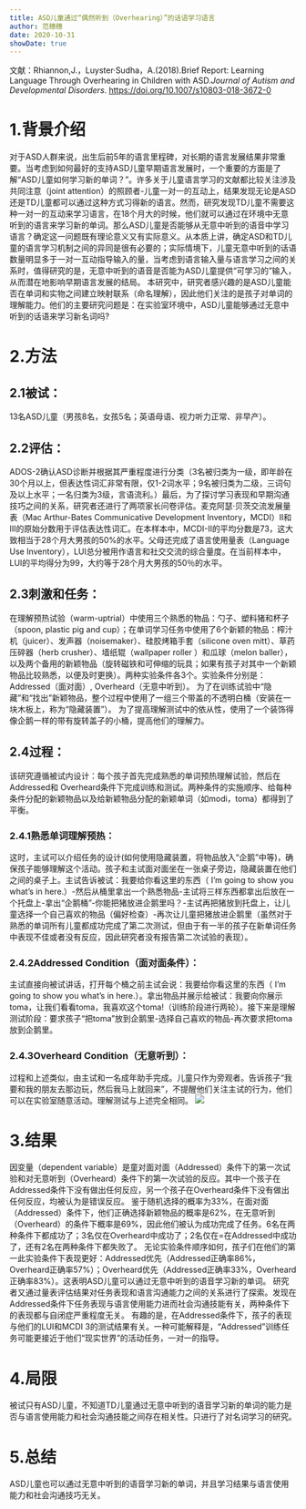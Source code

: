 ```yaml
---
title: ASD儿童通过“偶然听到（Overhearing）”的话语学习语言
author: 范穗穗
date: 2020-10-31
showDate: true
---
```

文献：Rhiannon,J.，Luyster·Sudha，A.(2018).Brief Report: Learning Language Through Overhearing in Children with ASD.*Journal of Autism and Developmental Disorders*. https://doi.org/10.1007/s10803-018-3672-0
# 1.背景介绍
对于ASD人群来说，出生后前5年的语言里程碑，对长期的语言发展结果非常重要。当考虑到如何最好的支持ASD儿童早期语言发展时，一个重要的方面是了解“ASD儿童如何学习新的单词？”。许多关于儿童语言学习的文献都比较关注涉及共同注意（joint attention）的照顾者-儿童一对一的互动上，结果发现无论是ASD还是TD儿童都可以通过这种方式习得新的语言。然而，研究发现TD儿童不需要这种一对一的互动来学习语言，在18个月大的时候，他们就可以通过在环境中无意听到的语言来学习新的单词。那么ASD儿童是否能够从无意中听到的语音中学习语言？确定这一问题既有理论意义又有实际意义。从本质上讲，确定ASD和TD儿童的语言学习机制之间的异同是很有必要的；实际情境下，儿童无意中听到的话语数量明显多于一对一互动指导输入的量，当考虑到语言输入量与语言学习之间的关系时，值得研究的是，无意中听到的语音是否能为ASD儿童提供“可学习的”输入，从而潜在地影响早期语言发展的结局。
本研究中，研究者感兴趣的是ASD儿童能否在单词和实物之间建立映射联系（命名理解），因此他们关注的是孩子对单词的理解能力。他们的主要研究问题是：在实验室环境中，ASD儿童能够通过无意中听到的话语来学习新名词吗?
# 2.方法
## 2.1被试：
13名ASD儿童（男孩8名，女孩5名；英语母语、视力听力正常、非早产）。
## 2.2评估：
ADOS-2确认ASD诊断并根据其严重程度进行分类（3名被归类为一级，即年龄在30个月以上，但表达性词汇非常有限，仅1-2词水平；9名被归类为二级，三词句及以上水平；一名归类为3级，言语流利。）最后，为了探讨学习表现和早期沟通技巧之间的关系，研究者还进行了两项家长问卷评估。麦克阿瑟·贝茨交流发展量表（Mac Arthur-Bates Communicative Development Inventory，MCDI）II和III的原始分数用于评估表达性词汇。在本样本中，MCDI-II的平均分数是73，这大致相当于28个月大男孩的50%的水平。父母还完成了语言使用量表（Language Use Inventory），LUI总分被用作语言和社交交流的综合量度。在当前样本中，LUI的平均得分为99，大约等于28个月大男孩的50％的水平。
## 2.3刺激和任务：
在理解预热试验（warm-uptrial）中使用三个熟悉的物品：勺子、塑料猪和杯子（spoon, plastic pig and cup）；在单词学习任务中使用了6个新颖的物品：榨汁机（juicer）、发声器（noisemaker）、硅胶烤箱手套（silicone oven mitt）、草药压碎器（herb crusher）、墙纸辊（wallpaper roller ）和瓜球（melon baller），以及两个备用的新颖物品（旋转磁铁和可伸缩的玩具；如果有孩子对其中一个新颖物品比较熟悉，以便及时更换）。两种实验条件各3个。实验条件分别是：Addressed（面对面）, Overheard（无意中听到）。
为了在训练试验中“隐藏”和“找出”新颖物品，整个过程中使用了一组三个带盖的不透明白桶（安装在一块木板上，称为“隐藏装置”）。 为了提高理解测试中的依从性，使用了一个装饰得像企鹅一样的带有旋转盖子的小桶，提高他们的理解力。
## 2.4过程：
该研究遵循被试内设计：每个孩子首先完成熟悉的单词预热理解试验，然后在Addressed和 Overheard条件下完成训练和测试。两种条件的实施顺序、给每种条件分配的新颖物品以及给新颖物品分配的新颖单词（如modi，toma）都得到了平衡。
### 2.4.1熟悉单词理解预热：
这时，主试可以介绍任务的设计(如何使用隐藏装置，将物品放入“企鹅”中等)，确保孩子能够理解这个活动。孩子和主试面对面坐在一张桌子旁边，隐藏装置在他们之间的桌子上。主试告诉被试：我要给你看这里的东西（ I’m going to show you what’s  in here.）-然后从桶里拿出一个熟悉物品-主试将三样东西都拿出后放在一个托盘上-拿出“企鹅桶”-你能把猪放进企鹅里吗？-主试再把猪放到托盘上，让儿童选择一个自己喜欢的物品（偏好检查）-再次让儿童把猪放进企鹅里（虽然对于熟悉的单词所有儿童都成功完成了第二次测试，但由于有一半的孩子在新单词任务中表现不佳或者没有反应，因此研究者没有报告第二次试验的表现）。
### 2.4.2Addressed Condition（面对面条件）：
主试直接向被试讲话，打开每个桶之前主试会说：我要给你看这里的东西（ I’m going to show you what’s  in here.）。拿出物品并展示给被试：我要向你展示toma，让我们看看toma，我喜欢这个toma!（训练阶段进行两轮）。接下来是理解测试阶段：要求孩子“把toma”放到企鹅里-选择自己喜欢的物品-再次要求把toma放到企鹅里。
### 2.4.3Overheard Condition（无意听到）：
过程和上述类似，由主试和一名成年助手完成。儿童只作为旁观者。告诉孩子“我要和我的朋友去那边玩，然后我马上就回来”，不提醒他们关注主试的行为，他们可以在实验室随意活动。理解测试与上述完全相同。
![](https://likanzhan.github.io/ReadThinkWrite/Supporting_Information/2020-10-31-FSS1-Fig-1.png)
# 3.结果
因变量（dependent variable）是童对面对面（Addressed）条件下的第一次试验和对无意听到（Overheard）条件下的第一次试验的反应。其中一个孩子在Addressed条件下没有做出任何反应，另一个孩子在Overheard条件下没有做出任何反应，均被认为是错误反应。
鉴于随机选择的概率为33%，在面对面（Addressed）条件下，他们正确选择新颖物品的概率是62%，在无意听到（Overheard）的条件下概率是69%，因此他们被认为成功完成了任务。6名在两种条件下都成功了；3名仅在Overheard中成功了；2名仅在=在Addressed中成功了，还有2名在两种条件下都失败了。
无论实验条件顺序如何，孩子们在他们的第一此实验条件下表现更好：Addressed优先（Addressed正确率86%，Overheard正确率57%）；Overheard优先（Addressed正确率33%，Overheard正确率83%）。这表明ASD儿童可以通过无意中听到的语音学习新的单词。
研究者又通过量表评估结果对任务表现和语言沟通能力之间的关系进行了探索。发现在Addressed条件下任务表现与语言使用能力进而社会沟通技能有关，两种条件下的表现都与自闭症严重程度无关。
有趣的是，在Addressed条件下，孩子的表现与他们的LUI和MCDI 3的测试结果有关。一种可能解释是，“Addressed”训练任务可能更接近于他们“现实世界”的活动任务，一对一的指导。
# 4.局限
被试只有ASD儿童，不知道TD儿童通过无意中听到的语音学习新的单词的能力是否与语言使用能力和社会沟通技能之间存在相关性。只进行了对名词学习的研究。
# 5.总结
ASD儿童也可以通过无意中听到的语音学习新的单词，并且学习结果与语言使用能力和社会沟通技巧无关。
